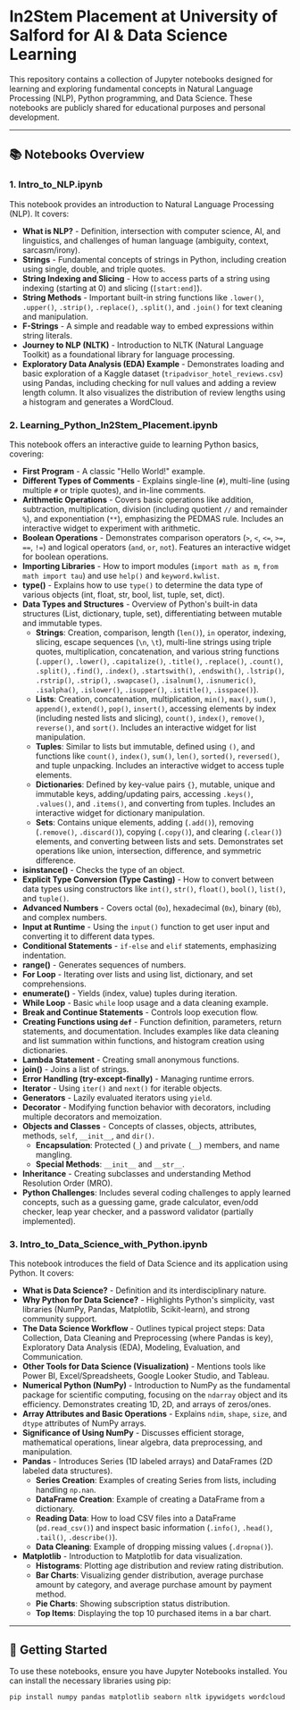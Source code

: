 # In2Stem Placement at University of Salford for AI & Data Science Learning

This repository contains a collection of Jupyter notebooks designed for learning and exploring fundamental concepts in Natural Language Processing (NLP), Python programming, and Data Science. These notebooks are publicly shared for educational purposes and personal development.

---

## 📚 Notebooks Overview

### 1. Intro_to_NLP.ipynb
This notebook provides an introduction to Natural Language Processing (NLP). It covers:
* **What is NLP?** - Definition, intersection with computer science, AI, and linguistics, and challenges of human language (ambiguity, context, sarcasm/irony).
* **Strings** - Fundamental concepts of strings in Python, including creation using single, double, and triple quotes.
* **String Indexing and Slicing** - How to access parts of a string using indexing (starting at 0) and slicing (`[start:end]`).
* **String Methods** - Important built-in string functions like `.lower()`, `.upper()`, `.strip()`, `.replace()`, `.split()`, and `.join()` for text cleaning and manipulation.
* **F-Strings** - A simple and readable way to embed expressions within string literals.
* **Journey to NLP (NLTK)** - Introduction to NLTK (Natural Language Toolkit) as a foundational library for language processing.
* **Exploratory Data Analysis (EDA) Example** - Demonstrates loading and basic exploration of a Kaggle dataset (`tripadvisor_hotel_reviews.csv`) using Pandas, including checking for null values and adding a review length column. It also visualizes the distribution of review lengths using a histogram and generates a WordCloud.

### 2. Learning_Python_In2Stem_Placement.ipynb
This notebook offers an interactive guide to learning Python basics, covering:
* **First Program** - A classic "Hello World!" example.
* **Different Types of Comments** - Explains single-line (`#`), multi-line (using multiple `#` or triple quotes), and in-line comments.
* **Arithmetic Operations** - Covers basic operations like addition, subtraction, multiplication, division (including quotient `//` and remainder `%`), and exponentiation (`**`), emphasizing the PEDMAS rule. Includes an interactive widget to experiment with arithmetic.
* **Boolean Operations** - Demonstrates comparison operators (`>`, `<`, `<=`, `>=`, `==`, `!=`) and logical operators (`and`, `or`, `not`). Features an interactive widget for boolean operations.
* **Importing Libraries** - How to import modules (`import math as m`, `from math import tau`) and use `help()` and `keyword.kwlist`.
* **type()** - Explains how to use `type()` to determine the data type of various objects (int, float, str, bool, list, tuple, set, dict).
* **Data Types and Structures** - Overview of Python's built-in data structures (List, dictionary, tuple, set), differentiating between mutable and immutable types.
    * **Strings**: Creation, comparison, length (`len()`), `in` operator, indexing, slicing, escape sequences (`\n`, `\t`), multi-line strings using triple quotes, multiplication, concatenation, and various string functions (`.upper()`, `.lower()`, `.capitalize()`, `.title()`, `.replace()`, `.count()`, `.split()`, `.find()`, `.index()`, `.startswith()`, `.endswith()`, `.lstrip()`, `.rstrip()`, `.strip()`, `.swapcase()`, `.isalnum()`, `.isnumeric()`, `.isalpha()`, `.islower()`, `.isupper()`, `.istitle()`, `.isspace()`).
    * **Lists**: Creation, concatenation, multiplication, `min()`, `max()`, `sum()`, `append()`, `extend()`, `pop()`, `insert()`, accessing elements by index (including nested lists and slicing), `count()`, `index()`, `remove()`, `reverse()`, and `sort()`. Includes an interactive widget for list manipulation.
    * **Tuples**: Similar to lists but immutable, defined using `()`, and functions like `count()`, `index()`, `sum()`, `len()`, `sorted()`, `reversed()`, and tuple unpacking. Includes an interactive widget to access tuple elements.
    * **Dictionaries**: Defined by key-value pairs `{}`, mutable, unique and immutable keys, adding/updating pairs, accessing `.keys()`, `.values()`, and `.items()`, and converting from tuples. Includes an interactive widget for dictionary manipulation.
    * **Sets**: Contains unique elements, adding (`.add()`), removing (`.remove()`, `.discard()`), copying (`.copy()`), and clearing (`.clear()`) elements, and converting between lists and sets. Demonstrates set operations like union, intersection, difference, and symmetric difference.
* **isinstance()** - Checks the type of an object.
* **Explicit Type Conversion (Type Casting)** - How to convert between data types using constructors like `int()`, `str()`, `float()`, `bool()`, `list()`, and `tuple()`.
* **Advanced Numbers** - Covers octal (`0o`), hexadecimal (`0x`), binary (`0b`), and complex numbers.
* **Input at Runtime** - Using the `input()` function to get user input and converting it to different data types.
* **Conditional Statements** - `if-else` and `elif` statements, emphasizing indentation.
* **range()** - Generates sequences of numbers.
* **For Loop** - Iterating over lists and using list, dictionary, and set comprehensions.
* **enumerate()** - Yields (index, value) tuples during iteration.
* **While Loop** - Basic `while` loop usage and a data cleaning example.
* **Break and Continue Statements** - Controls loop execution flow.
* **Creating Functions using `def`** - Function definition, parameters, return statements, and documentation. Includes examples like data cleaning and list summation within functions, and histogram creation using dictionaries.
* **Lambda Statement** - Creating small anonymous functions.
* **join()** - Joins a list of strings.
* **Error Handling (try-except-finally)** - Managing runtime errors.
* **Iterator** - Using `iter()` and `next()` for iterable objects.
* **Generators** - Lazily evaluated iterators using `yield`.
* **Decorator** - Modifying function behavior with decorators, including multiple decorators and memoization.
* **Objects and Classes** - Concepts of classes, objects, attributes, methods, `self`, `__init__`, and `dir()`.
    * **Encapsulation**: Protected (`_`) and private (`__`) members, and name mangling.
    * **Special Methods**: `__init__` and `__str__`.
* **Inheritance** - Creating subclasses and understanding Method Resolution Order (MRO).
* **Python Challenges**: Includes several coding challenges to apply learned concepts, such as a guessing game, grade calculator, even/odd checker, leap year checker, and a password validator (partially implemented).

### 3. Intro_to_Data_Science_with_Python.ipynb
This notebook introduces the field of Data Science and its application using Python. It covers:
* **What is Data Science?** - Definition and its interdisciplinary nature.
* **Why Python for Data Science?** - Highlights Python's simplicity, vast libraries (NumPy, Pandas, Matplotlib, Scikit-learn), and strong community support.
* **The Data Science Workflow** - Outlines typical project steps: Data Collection, Data Cleaning and Preprocessing (where Pandas is key), Exploratory Data Analysis (EDA), Modeling, Evaluation, and Communication.
* **Other Tools for Data Science (Visualization)** - Mentions tools like Power BI, Excel/Spreadsheets, Google Looker Studio, and Tableau.
* **Numerical Python (NumPy)** - Introduction to NumPy as the fundamental package for scientific computing, focusing on the `ndarray` object and its efficiency. Demonstrates creating 1D, 2D, and arrays of zeros/ones.
* **Array Attributes and Basic Operations** - Explains `ndim`, `shape`, `size`, and `dtype` attributes of NumPy arrays.
* **Significance of Using NumPy** - Discusses efficient storage, mathematical operations, linear algebra, data preprocessing, and manipulation.
* **Pandas** - Introduces Series (1D labeled arrays) and DataFrames (2D labeled data structures).
    * **Series Creation**: Examples of creating Series from lists, including handling `np.nan`.
    * **DataFrame Creation**: Example of creating a DataFrame from a dictionary.
    * **Reading Data**: How to load CSV files into a DataFrame (`pd.read_csv()`) and inspect basic information (`.info()`, `.head()`, `.tail()`, `.describe()`).
    * **Data Cleaning**: Example of dropping missing values (`.dropna()`).
* **Matplotlib** - Introduction to Matplotlib for data visualization.
    * **Histograms**: Plotting age distribution and review rating distribution.
    * **Bar Charts**: Visualizing gender distribution, average purchase amount by category, and average purchase amount by payment method.
    * **Pie Charts**: Showing subscription status distribution.
    * **Top Items**: Displaying the top 10 purchased items in a bar chart.

---

## 🚀 Getting Started

To use these notebooks, ensure you have Jupyter Notebooks installed. You can install the necessary libraries using pip:

```bash
pip install numpy pandas matplotlib seaborn nltk ipywidgets wordcloud
```
